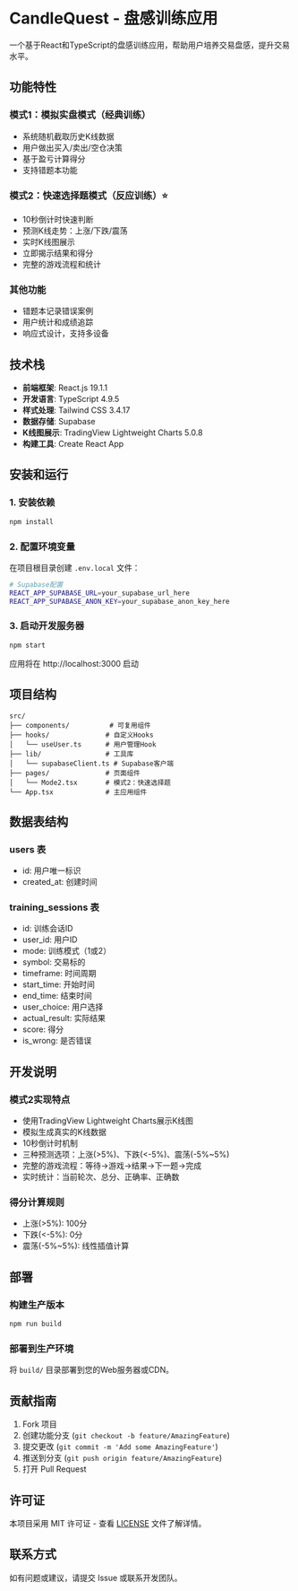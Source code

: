 # CandleQuest - 盘感训练应用

一个基于React和TypeScript的盘感训练应用，帮助用户培养交易盘感，提升交易水平。

## 功能特性

### 模式1：模拟实盘模式（经典训练）
- 系统随机截取历史K线数据
- 用户做出买入/卖出/空仓决策
- 基于盈亏计算得分
- 支持错题本功能

### 模式2：快速选择题模式（反应训练）⭐
- 10秒倒计时快速判断
- 预测K线走势：上涨/下跌/震荡
- 实时K线图展示
- 立即揭示结果和得分
- 完整的游戏流程和统计

### 其他功能
- 错题本记录错误案例
- 用户统计和成绩追踪
- 响应式设计，支持多设备

## 技术栈

- **前端框架**: React.js 19.1.1
- **开发语言**: TypeScript 4.9.5
- **样式处理**: Tailwind CSS 3.4.17
- **数据存储**: Supabase
- **K线图展示**: TradingView Lightweight Charts 5.0.8
- **构建工具**: Create React App

## 安装和运行

### 1. 安装依赖
```bash
npm install
```

### 2. 配置环境变量
在项目根目录创建 `.env.local` 文件：
```bash
# Supabase配置
REACT_APP_SUPABASE_URL=your_supabase_url_here
REACT_APP_SUPABASE_ANON_KEY=your_supabase_anon_key_here
```

### 3. 启动开发服务器
```bash
npm start
```

应用将在 http://localhost:3000 启动

## 项目结构

```
src/
├── components/          # 可复用组件
├── hooks/              # 自定义Hooks
│   └── useUser.ts      # 用户管理Hook
├── lib/                # 工具库
│   └── supabaseClient.ts # Supabase客户端
├── pages/              # 页面组件
│   └── Mode2.tsx       # 模式2：快速选择题
└── App.tsx             # 主应用组件
```

## 数据表结构

### users 表
- id: 用户唯一标识
- created_at: 创建时间

### training_sessions 表
- id: 训练会话ID
- user_id: 用户ID
- mode: 训练模式（1或2）
- symbol: 交易标的
- timeframe: 时间周期
- start_time: 开始时间
- end_time: 结束时间
- user_choice: 用户选择
- actual_result: 实际结果
- score: 得分
- is_wrong: 是否错误

## 开发说明

### 模式2实现特点
- 使用TradingView Lightweight Charts展示K线图
- 模拟生成真实的K线数据
- 10秒倒计时机制
- 三种预测选项：上涨(>5%)、下跌(<-5%)、震荡(-5%~5%)
- 完整的游戏流程：等待→游戏→结果→下一题→完成
- 实时统计：当前轮次、总分、正确率、正确数

### 得分计算规则
- 上涨(>5%): 100分
- 下跌(<-5%): 0分
- 震荡(-5%~5%): 线性插值计算

## 部署

### 构建生产版本
```bash
npm run build
```

### 部署到生产环境
将 `build/` 目录部署到您的Web服务器或CDN。

## 贡献指南

1. Fork 项目
2. 创建功能分支 (`git checkout -b feature/AmazingFeature`)
3. 提交更改 (`git commit -m 'Add some AmazingFeature'`)
4. 推送到分支 (`git push origin feature/AmazingFeature`)
5. 打开 Pull Request

## 许可证

本项目采用 MIT 许可证 - 查看 [LICENSE](LICENSE) 文件了解详情。

## 联系方式

如有问题或建议，请提交 Issue 或联系开发团队。
